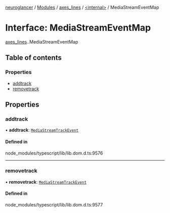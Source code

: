 [neuroglancer](../README.md) / [Modules](../modules.md) / [axes\_lines](../modules/axes_lines.md) / [<internal\>](../modules/axes_lines._internal_.md) / MediaStreamEventMap

# Interface: MediaStreamEventMap

[axes_lines](../modules/axes_lines.md).[<internal>](../modules/axes_lines._internal_.md).MediaStreamEventMap

## Table of contents

### Properties

- [addtrack](axes_lines._internal_.MediaStreamEventMap.md#addtrack)
- [removetrack](axes_lines._internal_.MediaStreamEventMap.md#removetrack)

## Properties

### addtrack

• **addtrack**: [`MediaStreamTrackEvent`](../modules/axes_lines._internal_.md#mediastreamtrackevent)

#### Defined in

node_modules/typescript/lib/lib.dom.d.ts:9576

___

### removetrack

• **removetrack**: [`MediaStreamTrackEvent`](../modules/axes_lines._internal_.md#mediastreamtrackevent)

#### Defined in

node_modules/typescript/lib/lib.dom.d.ts:9577
